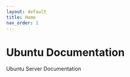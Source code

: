 ```yaml
---
layout: default
title: Home
nav_order: 1
---
```


# Ubuntu Documentation
Ubuntu Server Documentation
